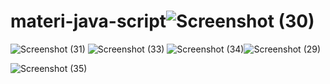 # materi-java-script![Screenshot (30)](https://github.com/mzindrianiii/materi-java-script/assets/122513249/6798b1c3-bc07-4793-87f1-baae36fdfdd1)
![Screenshot (31)](https://github.com/mzindrianiii/materi-java-script/assets/122513249/b72a65a2-523e-4518-9d27-0523061e9f65)
![Screenshot (33)](https://github.com/mzindrianiii/materi-java-script/assets/122513249/c94fd44d-6cf2-4cb6-aad7-a9c29839880b)
![Screenshot (34)](https://github.com/mzindrianiii/materi-java-script/assets/122513249/4ed1176a-1667-4571-8cba-acd58defe9df)![Screenshot (29)](https://github.com/mzindrianiii/materi-java-script/assets/122513249/987d9ea5-c31a-4ccc-93f2-3af57734ea57)

![Screenshot (35)](https://github.com/mzindrianiii/materi-java-script/assets/122513249/29944fbf-c5db-4020-9f44-5032162e3a2d)
